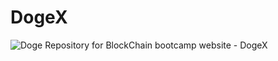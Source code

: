 # DogeX

![Doge](https://www.buyucoin.com/crypto-labs/wp-content/uploads/2021/11/dogecoin-aeFA1n.jpeg)
Repository for BlockChain bootcamp website - DogeX
